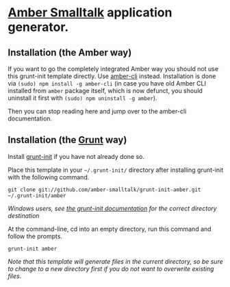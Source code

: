 # [Amber Smalltalk](http://amber-lang.net) application generator.


## Installation (the Amber way)

If you want to go the completely integrated Amber way you should not use this grunt-init template directly.
Use [amber-cli](https://www.npmjs.org/package/amber-cli) instead.
Installation is done via `(sudo) npm install -g amber-cli`
(in case you have old Amber CLI installed from `amber` package itself, which is now defunct,
you should uninstall it first with `(sudo) npm uninstall -g amber`).

Then you can stop reading here and jump over to the amber-cli documentation.


## Installation (the [Grunt](http://gruntjs.com/project-scaffolding) way)

Install [grunt-init](http://gruntjs.com/project-scaffolding) if you have not already done so.

Place this template in your `~/.grunt-init/` directory after installing grunt-init with the following command.

```
git clone git://github.com/amber-smalltalk/grunt-init-amber.git ~/.grunt-init/amber
```

_Windows users, see [the grunt-init documentation](http://gruntjs.com/project-scaffolding) for the correct directory destination_


At the command-line, cd into an empty directory, run this command and follow the prompts.

```
grunt-init amber
```

_Note that this template will generate files in the current directory,
so be sure to change to a new directory first if you do not want to overwrite existing files._
